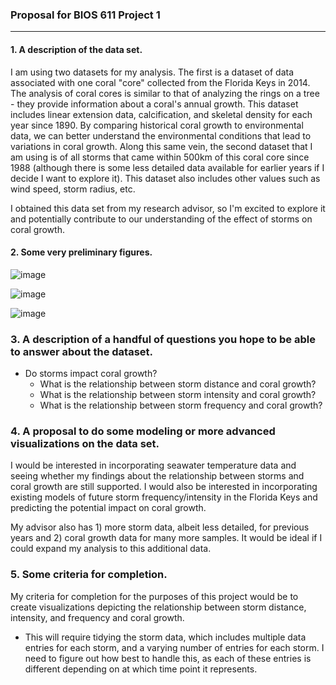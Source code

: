 

### Proposal for BIOS 611 Project 1

______

#### 1. A description of the data set.

I am using two datasets for my analysis. The first is a dataset of data associated with one coral "core" collected from the Florida Keys in 2014. The analysis of coral cores is similar to that of analyzing the rings on a tree - they provide information about a coral's annual growth. This dataset includes linear extension data, calcification, and skeletal density for each year since 1890. By comparing historical coral growth to environmental data, we can better understand the environmental conditions that lead to variations in coral growth. Along this same vein, the second dataset that I am using is of all storms that came within 500km of this coral core since 1988 (although there is some less detailed data available for earlier years if I decide I want to explore it). This dataset also includes other values such as wind speed, storm radius, etc.

I obtained this data set from my research advisor, so I'm excited to explore it and potentially contribute to our understanding of the effect of storms on coral growth.

#### 2. Some very preliminary figures.

![image](https://user-images.githubusercontent.com/69562261/92425851-67d95800-f156-11ea-87d1-8a70654d912a.png)

![image](https://user-images.githubusercontent.com/69562261/92426052-edf59e80-f156-11ea-9ef9-9f1e4365a65a.png)

![image](https://user-images.githubusercontent.com/69562261/92426070-f352e900-f156-11ea-8a65-11f05d164c5a.png)



### 3. A description of a handful of questions you hope to be able to answer about the dataset.

- Do storms impact coral growth?
  - What is the relationship between storm distance and coral growth?
  - What is the relationship between storm intensity and coral growth?
  - What is the relationship between storm frequency and coral growth?

### 4. A proposal to do some modeling or more advanced visualizations on the data set.

I would be interested in incorporating seawater temperature data and seeing whether my findings about the relationship between storms and coral growth are still supported. I would also be interested in incorporating existing models of future storm frequency/intensity in the Florida Keys and predicting the potential impact on coral growth.

My advisor also has 1) more storm data, albeit less detailed, for previous years and 2) coral growth data for many more samples. It would be ideal if I could expand my analysis to this additional data.

### 5. Some criteria for completion.

My criteria for completion for the purposes of this project would be to create visualizations depicting the relationship between storm distance, intensity, and frequency and coral growth.

- This will require tidying the storm data, which includes multiple data entries for each storm, and a varying number of entries for each storm. I need to figure out how best to handle this, as each of these entries is different depending on at which time point it represents.

